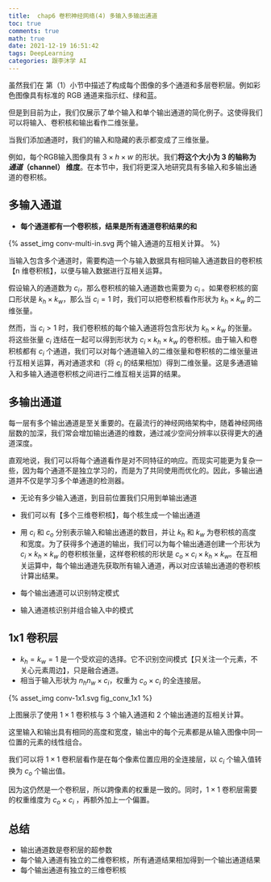```yaml
---
title:  chap6 卷积神经网络(4) 多输入多输出通道
toc: true
comments: true
math: true
date: 2021-12-19 16:51:42
tags: DeepLearning
categories: 跟李沐学 AI
---
```


虽然我们在 第（1）小节中描述了构成每个图像的多个通道和多层卷积层。例如彩色图像具有标准的 RGB 通道来指示红、绿和蓝。

但是到目前为止，我们仅展示了单个输入和单个输出通道的简化例子。这使得我们可以将输入、卷积核和输出看作二维张量。

当我们添加通道时，我们的输入和隐藏的表示都变成了三维张量。

例如，每个RGB输入图像具有 $3\times h\times w$ 的形状。我们**将这个大小为 $3$ 的轴称为 *通道*（channel） 维度**。在本节中，我们将更深入地研究具有多输入和多输出通道的卷积核。

<!--more-->

## 多输入通道

- **每个通道都有一个卷积核，结果是所有通道卷积结果的和**

{% asset_img conv-multi-in.svg 两个输入通道的互相关计算。 %}

当输入包含多个通道时，需要构造一个与输入数据具有相同输入通道数目的卷积核【n 维卷积核】，以便与输入数据进行互相关运算。

假设输入的通道数为 $c_i$，那么卷积核的输入通道数也需要为 $c_i$ 。如果卷积核的窗口形状是 $k_h\times k_w$，那么当 $c_i=1$ 时，我们可以把卷积核看作形状为 $k_h\times k_w$ 的二维张量。

然而，当 $c_i>1$ 时，我们卷积核的每个输入通道将包含形状为 $k_h\times k_w$ 的张量。将这些张量 $c_i$ 连结在一起可以得到形状为 $c_i\times k_h\times k_w$ 的卷积核。由于输入和卷积核都有 $c_i$ 个通道，我们可以对每个通道输入的二维张量和卷积核的二维张量进行互相关运算，再对通道求和（将 $c_i$ 的结果相加）得到二维张量。这是多通道输入和多输入通道卷积核之间进行二维互相关运算的结果。



## 多输出通道

每一层有多个输出通道是至关重要的。在最流行的神经网络架构中，随着神经网络层数的加深，我们常会增加输出通道的维数，通过减少空间分辨率以获得更大的通道深度。

直观地说，我们可以将每个通道看作是对不同特征的响应。而现实可能更为复杂一些，因为每个通道不是独立学习的，而是为了共同使用而优化的。因此，多输出通道并不仅是学习多个单通道的检测器。



- 无论有多少输入通道，到目前位置我们只用到单输出通道

- 我们可以有【多个三维卷积核】，每个核生成一个输出通道

- 用 $c_i$ 和 $c_o$ 分别表示输入和输出通道的数目，并让 $k_h$ 和 $k_w$ 为卷积核的高度和宽度。为了获得多个通道的输出，我们可以为每个输出通道创建一个形状为 $c_i\times k_h\times k_w$ 的卷积核张量，这样卷积核的形状是 $c_o\times c_i\times k_h\times k_w$。在互相关运算中，每个输出通道先获取所有输入通道，再以对应该输出通道的卷积核计算出结果。

- 每个输出通道可以识别特定模式

- 输入通道核识别并组合输入中的模式

  

## 1x1 卷积层

- $k_h=k_w=1$ 是一个受欢迎的选择。它不识别空间模式【只关注一个元素，不关心元素周边】，只是融合通道。
- 相当于输入形状为 $n_hn_w\times c_i$，权重为 $c_o \times c_i$ 的全连接层。



{% asset_img conv-1x1.svg fig_conv_1x1 %}



上图展示了使用 $1\times 1$ 卷积核与 $3$ 个输入通道和 $2$ 个输出通道的互相关计算。

这里输入和输出具有相同的高度和宽度，输出中的每个元素都是从输入图像中同一位置的元素的线性组合。

我们可以将 $1\times 1$ 卷积层看作是在每个像素位置应用的全连接层，以 $c_i$ 个输入值转换为 $c_o$ 个输出值。

因为这仍然是一个卷积层，所以跨像素的权重是一致的。同时，$1\times 1$ 卷积层需要的权重维度为 $c_o\times c_i$ ，再额外加上一个偏置。



## 总结

- 输出通道数是卷积层的超参数
- 每个输入通道有独立的二维卷积核，所有通道结果相加得到一个输出通道结果
- 每个输出通道有独立的三维卷积核

